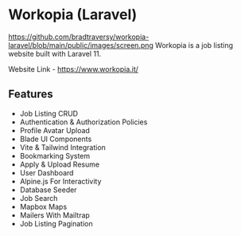 # Workopia (Laravel)
https://github.com/bradtraversy/workopia-laravel/blob/main/public/images/screen.png
Workopia is a job listing website built with Laravel 11. 

Website Link - https://www.workopia.it/



## Features

-   Job Listing CRUD
-   Authentication & Authorization Policies
-   Profile Avatar Upload
-   Blade UI Components
-   Vite & Tailwind Integration
-   Bookmarking System
-   Apply & Upload Resume
-   User Dashboard
-   Alpine.js For Interactivity
-   Database Seeder
-   Job Search
-   Mapbox Maps
-   Mailers With Mailtrap
-   Job Listing Pagination




